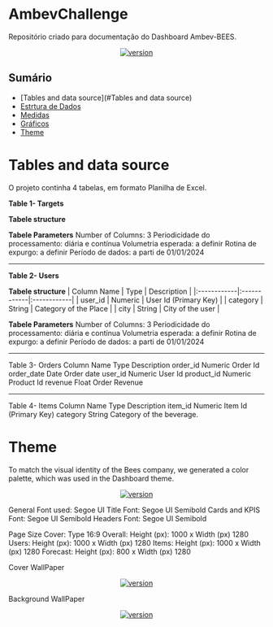 # AmbevChallenge

Repositório criado para documentação do Dashboard Ambev-BEES.

<p align="center">
  <a href="">
    <img src="Imagens\covid_cover.jpg"
         alt="version">
  </a>

</p>




## Sumário

- [Tables and data source](#Tables and data source)
- [Estrtura de Dados](#estudo-pnad-covid-19-ibge)
- [Medidas](#organização-do-banco-de-dados)
- [Gráficos](#características-clínicas-dos-sintomas)
- [Theme](#Theme)



# Tables and data source
O projeto continha 4 tabelas, em formato Planilha de Excel.

**Table 1- Targets**

**Tabele structure**

**Tabele Parameters**
Number of Columns: 3
Periodicidade do processamento: diária e contínua
Volumetria esperada: a definir
Rotina de expurgo: a definir
Período de dados: a parti de 01/01/2024


---
**Table 2- Users**

**Tabele structure**
| Column Name	 | Type | Description |
|:------------|:------------|:------------|
| user_id      | Numeric      | User Id (Primary Key)      |
| category	       | String       | Category of the Place      |
| city	       | String       | City of the user      |

**Tabele Parameters**
Number of Columns: 3
Periodicidade do processamento: diária e contínua
Volumetria esperada: a definir
Rotina de expurgo: a definir
Período de dados: a parti de 01/01/2024


---
Table 3- Orders
Column Name	     Type            Description
order_id	       Numeric         Order Id
order_date	     Date            Order date
user_id          Numeric         User Id
product_id	     Numeric         Product Id
revenue	         Float           Order Revenue

---
Table 4- Items
Column Name	     Type            Description
item_id	         Numeric         Item Id (Primary Key)
category	       String          Category of the beverage. 





# Theme

To match the visual identity of the Bees company, we generated a color palette, which was used in the Dashboard theme.

<p align="center">
  <a href="">
    <img src="Imagens\covid_cover.jpg"
         alt="version">
  </a>

</p>

  General Font used: Segoe UI
  Title Font: Segoe UI Semibold
  Cards and KPIS Font: Segoe UI Semibold
  Headers Font: Segoe UI Semibold

  Page Size
  Cover: Type 16:9
  Overall: Height (px): 1000 x Width (px) 1280
  Users: Height (px): 1000 x Width (px) 1280
  Items: Height (px): 1000 x Width (px) 1280
  Forecast: Height (px): 800 x Width (px) 1280

  Cover WallPaper
<p align="center">
  <a href="">
    <img src="Imagens\covid_cover.jpg"
         alt="version">
  </a>

</p>

  Background WallPaper

<p align="center">
  <a href="">
    <img src="Imagens\covid_cover.jpg"
         alt="version">
  </a>

</p>
